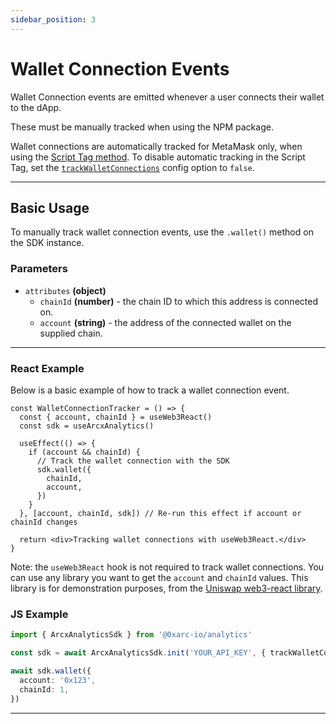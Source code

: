 ```yaml
---
sidebar_position: 3
---
```


# Wallet Connection Events

Wallet Connection events are emitted whenever a user connects their wallet to the dApp.

These must be manually tracked when using the NPM package.

Wallet connections are automatically tracked for MetaMask only, when using the [Script Tag method](/installation/installation-script). To disable automatic tracking in the Script Tag, set the [`trackWalletConnections`](/tracking/automatic#configuration-options) config option to `false`.

---

## Basic Usage

To manually track wallet connection events, use the `.wallet()` method on the SDK instance.

### Parameters

- `attributes` **(object)**
  - `chainId` **(number)** - the chain ID to which this address is connected on.
  - `account` **(string)** - the address of the connected wallet on the supplied chain.

---

### React Example

Below is a basic example of how to track a wallet connection event.

```tsx
const WalletConnectionTracker = () => {
  const { account, chainId } = useWeb3React()
  const sdk = useArcxAnalytics()

  useEffect(() => {
    if (account && chainId) {
      // Track the wallet connection with the SDK
      sdk.wallet({
        chainId,
        account,
      })
    }
  }, [account, chainId, sdk]) // Re-run this effect if account or chainId changes

  return <div>Tracking wallet connections with useWeb3React.</div>
}
```

Note: the `useWeb3React` hook is not required to track wallet connections. You can use any library you want to get the `account` and `chainId` values. This library is for demonstration purposes, from the [Uniswap web3-react library](https://github.com/Uniswap/web3-react).

### JS Example

```ts
import { ArcxAnalyticsSdk } from '@0xarc-io/analytics'

const sdk = await ArcxAnalyticsSdk.init('YOUR_API_KEY', { trackWalletConnections: false })

await sdk.wallet({
  account: '0x123',
  chainId: 1,
})
```

---
